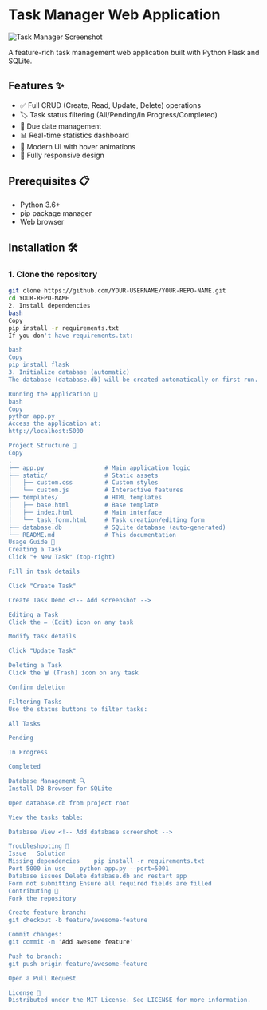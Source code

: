 # Task Manager Web Application

![Task Manager Screenshot](./image.png) <!-- Replace with your actual screenshot file -->

A feature-rich task management web application built with Python Flask and SQLite.

## Features ✨
- ✅ Full CRUD (Create, Read, Update, Delete) operations
- 🏷️ Task status filtering (All/Pending/In Progress/Completed)
- 📅 Due date management
- 📊 Real-time statistics dashboard
- 🎨 Modern UI with hover animations
- 📱 Fully responsive design

## Prerequisites 📋
- Python 3.6+
- pip package manager
- Web browser

## Installation 🛠️

### 1. Clone the repository
```bash
git clone https://github.com/YOUR-USERNAME/YOUR-REPO-NAME.git
cd YOUR-REPO-NAME
2. Install dependencies
bash
Copy
pip install -r requirements.txt
If you don't have requirements.txt:

bash
Copy
pip install flask
3. Initialize database (automatic)
The database (database.db) will be created automatically on first run.

Running the Application 🚀
bash
Copy
python app.py
Access the application at:
http://localhost:5000

Project Structure 📂
Copy
.
├── app.py                 # Main application logic
├── static/                # Static assets
│   ├── custom.css         # Custom styles
│   └── custom.js          # Interactive features
├── templates/             # HTML templates
│   ├── base.html          # Base template
│   ├── index.html         # Main interface
│   └── task_form.html     # Task creation/editing form
├── database.db            # SQLite database (auto-generated)
└── README.md              # This documentation
Usage Guide 📖
Creating a Task
Click "+ New Task" (top-right)

Fill in task details

Click "Create Task"

Create Task Demo <!-- Add screenshot -->

Editing a Task
Click the ✏️ (Edit) icon on any task

Modify task details

Click "Update Task"

Deleting a Task
Click the 🗑️ (Trash) icon on any task

Confirm deletion

Filtering Tasks
Use the status buttons to filter tasks:

All Tasks

Pending

In Progress

Completed

Database Management 🔍
Install DB Browser for SQLite

Open database.db from project root

View the tasks table:

Database View <!-- Add database screenshot -->

Troubleshooting 🚨
Issue	Solution
Missing dependencies	pip install -r requirements.txt
Port 5000 in use	python app.py --port=5001
Database issues	Delete database.db and restart app
Form not submitting	Ensure all required fields are filled
Contributing 🤝
Fork the repository

Create feature branch:
git checkout -b feature/awesome-feature

Commit changes:
git commit -m 'Add awesome feature'

Push to branch:
git push origin feature/awesome-feature

Open a Pull Request

License 📄
Distributed under the MIT License. See LICENSE for more information.
